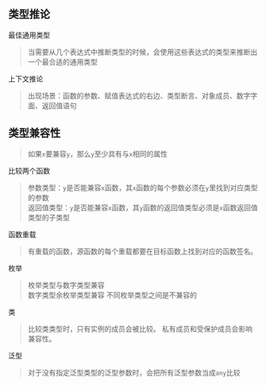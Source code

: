 类型推论
---

最佳通用类型 

> 当需要从几个表达式中推断类型的时候，会使用这些表达式的类型来推断出一个最合适的通用类型

上下文推论

> 出现场景：函数的参数、赋值表达式的右边、类型断言、对象成员、数字字面、返回值语句


类型兼容性
---

> 如果`x`要兼容`y`，那么`y`至少具有与`x`相同的属性  

比较两个函数

> 参数类型：`y`是否能兼容`x`函数，其`x`函数的每个参数必须在`y`里找到对应类型的参数  
> 返回值类型：`y`是否能兼容`x`函数，其`y`函数的返回值类型必须是`x`函数返回值类型的子类型

函数重载

> 有重载的函数，源函数的每个重载都要在目标函数上找到对应的函数签名。

枚举

> 枚举类型与数字类型兼容  
> 数字类型余枚举类型兼容
> 不同枚举类型之间是不兼容的

类

> 比较类类型时，只有实例的成员会被比较。
> 私有成员和受保护成员会影响兼容性。

泛型

> 对于没有指定泛型类型的泛型参数时，会把所有泛型参数当成`any`比较
